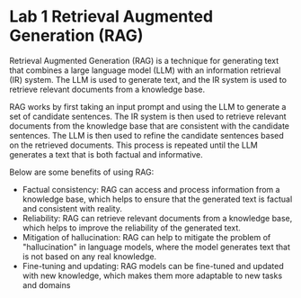 # Lab 1 Retrieval Augmented Generation (RAG)

Retrieval Augmented Generation (RAG) is a technique for generating text that combines a large language model (LLM) with an information retrieval (IR) system. The LLM is used to generate text, and the IR system is used to retrieve relevant documents from a knowledge base. 

RAG works by first taking an input prompt and using the LLM to generate a set of candidate sentences. The IR system is then used to retrieve relevant documents from the knowledge base that are consistent with the candidate sentences. The LLM is then used to refine the candidate sentences based on the retrieved documents. This process is repeated until the LLM generates a text that is both factual and informative.

Below are some benefits of using RAG:

* Factual consistency: RAG can access and process information from a knowledge base, which helps to ensure that the generated text is factual and consistent with reality.
* Reliability: RAG can retrieve relevant documents from a knowledge base, which helps to improve the reliability of the generated text.
* Mitigation of hallucination: RAG can help to mitigate the problem of "hallucination" in language models, where the model generates text that is not based on any real knowledge.
* Fine-tuning and updating: RAG models can be fine-tuned and updated with new knowledge, which makes them more adaptable to new tasks and domains

